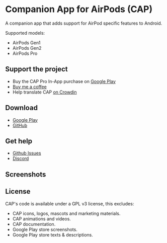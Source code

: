 # Companion App for AirPods (CAP)

A companion app that adds support for AirPod specific features to Android.

Supported models:

* AirPods Gen1
* AirPods Gen2
* AirPods Pro

## Support the project

* Buy the CAP Pro In-App purchase on [Google Play](https://play.google.com/store/apps/details?id=eu.darken.cap)
* [Buy me a coffee](https://www.buymeacoffee.com/tydarken)
* Help translate CAP [on Crowdin](https://crowdin.com/project/airpod-companion)

## Download

* [Google Play](https://play.google.com/store/apps/details?id=eu.darken.cap)
* [GitHub](https://github.com/d4rken/android-airpods-companion/releases/latest)

## Get help

* [Github Issues](https://github.com/d4rken/android-airpods-companion/issues)
* [Discord](https://discord.gg/vHubYPp)

## Screenshots

## License

CAP's code is available under a GPL v3 license, this excludes:

* CAP icons, logos, mascots and marketing materials.
* CAP animations and videos.
* CAP documentation.
* Google Play store screenshots.
* Google Play store texts & descriptions.